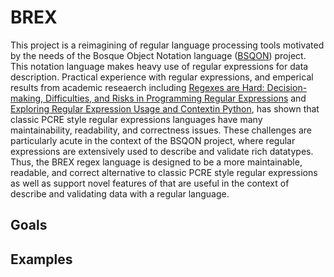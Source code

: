 # BREX
This project is a reimagining of regular language processing tools motivated by the needs of the Bosque Object Notation language ([BSQON](https://github.com/BosqueLanguage/BSQON)) project. This notation language makes heavy use of regular expressions for data description. Practical experience with regular expressions, and emperical results from academic reseaerch including [Regexes are Hard: Decision-making, Difficulties, and Risks in Programming Regular Expressions](https://davisjam.github.io//files/publications/MichaelDonohueDavisLeeServant-RegexesAreHard-ASE19.pdf) and [Exploring Regular Expression Usage and Contextin Python](https://kstolee.github.io/papers/ISSTA2016.pdf), has shown that classic PCRE style regular expressions languages have many maintainability, readability, and correctness issues. These challenges are particularly acute in the context of the BSQON project, where regular expressions are extensively used to describe and validate rich datatypes. Thus, the BREX regex language is designed to be a more maintainable, readable, and correct alternative to classic PCRE style regular expressions as well as support novel features of that are useful in the context of describe and validating data with a regular language.

## Goals

## Examples

